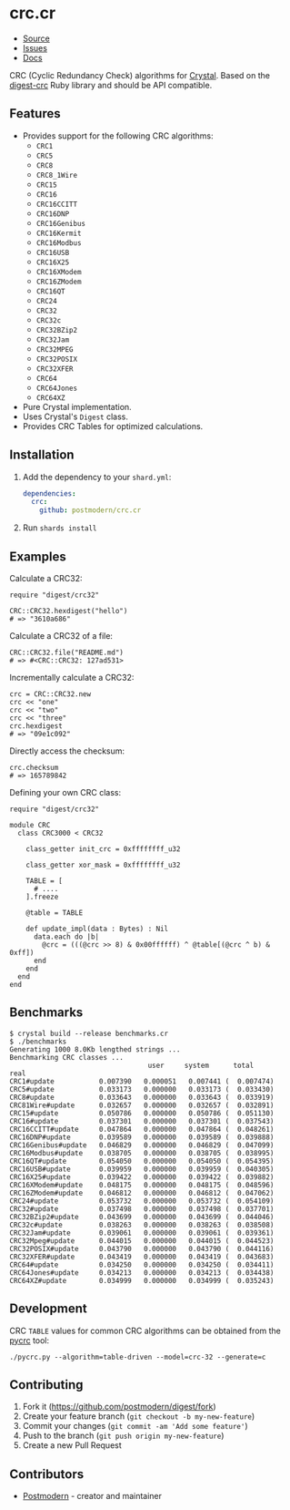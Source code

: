 # crc.cr

* [Source](https://github.com/postmodern/crc.cr)
* [Issues](https://github.com/postmodern/crc.cr/issues)
* [Docs](https://postmodern.github.io/docs/crc.cr/index.html)

CRC (Cyclic Redundancy Check) algorithms for [Crystal][crystal]. Based on the
[digest-crc] Ruby library and should be API compatible.

## Features

* Provides support for the following CRC algorithms:
  * `CRC1`
  * `CRC5`
  * `CRC8`
  * `CRC8_1Wire`
  * `CRC15`
  * `CRC16`
  * `CRC16CCITT`
  * `CRC16DNP`
  * `CRC16Genibus`
  * `CRC16Kermit`
  * `CRC16Modbus`
  * `CRC16USB`
  * `CRC16X25`
  * `CRC16XModem`
  * `CRC16ZModem`
  * `CRC16QT`
  * `CRC24`
  * `CRC32`
  * `CRC32c`
  * `CRC32BZip2`
  * `CRC32Jam`
  * `CRC32MPEG`
  * `CRC32POSIX`
  * `CRC32XFER`
  * `CRC64`
  * `CRC64Jones`
  * `CRC64XZ`
* Pure Crystal implementation.
* Uses Crystal's `Digest` class.
* Provides CRC Tables for optimized calculations.

## Installation

1. Add the dependency to your `shard.yml`:

   ```yaml
   dependencies:
     crc:
       github: postmodern/crc.cr
   ```

2. Run `shards install`

## Examples

Calculate a CRC32:

```crystal
require "digest/crc32"

CRC::CRC32.hexdigest("hello")
# => "3610a686"
```

Calculate a CRC32 of a file:

```crystal
CRC::CRC32.file("README.md")
# => #<CRC::CRC32: 127ad531>
```

Incrementally calculate a CRC32:

```crystal
crc = CRC::CRC32.new
crc << "one"
crc << "two"
crc << "three"
crc.hexdigest
# => "09e1c092"
```

Directly access the checksum:

```crystal
crc.checksum
# => 165789842
```

Defining your own CRC class:

```crystal
require "digest/crc32"

module CRC
  class CRC3000 < CRC32

    class_getter init_crc = 0xffffffff_u32

    class_getter xor_mask = 0xffffffff_u32

    TABLE = [
      # ....
    ].freeze

    @table = TABLE

    def update_impl(data : Bytes) : Nil
      data.each do |b|
        @crc = (((@crc >> 8) & 0x00ffffff) ^ @table[(@crc ^ b) & 0xff])
      end
    end
  end
end
```

## Benchmarks

    $ crystal build --release benchmarks.cr
    $ ./benchmarks
    Generating 1000 8.0Kb lengthed strings ...
    Benchmarking CRC classes ...
                                      user     system      total        real
    CRC1#update           0.007390   0.000051   0.007441 (  0.007474)
    CRC5#update           0.033173   0.000000   0.033173 (  0.033430)
    CRC8#update           0.033643   0.000000   0.033643 (  0.033919)
    CRC81Wire#update      0.032657   0.000000   0.032657 (  0.032891)
    CRC15#update          0.050786   0.000000   0.050786 (  0.051130)
    CRC16#update          0.037301   0.000000   0.037301 (  0.037543)
    CRC16CCITT#update     0.047864   0.000000   0.047864 (  0.048261)
    CRC16DNP#update       0.039589   0.000000   0.039589 (  0.039888)
    CRC16Genibus#update   0.046829   0.000000   0.046829 (  0.047099)
    CRC16Modbus#update    0.038705   0.000000   0.038705 (  0.038995)
    CRC16QT#update        0.054050   0.000000   0.054050 (  0.054395)
    CRC16USB#update       0.039959   0.000000   0.039959 (  0.040305)
    CRC16X25#update       0.039422   0.000000   0.039422 (  0.039882)
    CRC16XModem#update    0.048175   0.000000   0.048175 (  0.048596)
    CRC16ZModem#update    0.046812   0.000000   0.046812 (  0.047062)
    CRC24#update          0.053732   0.000000   0.053732 (  0.054109)
    CRC32#update          0.037498   0.000000   0.037498 (  0.037701)
    CRC32BZip2#update     0.043699   0.000000   0.043699 (  0.044046)
    CRC32c#update         0.038263   0.000000   0.038263 (  0.038508)
    CRC32Jam#update       0.039061   0.000000   0.039061 (  0.039361)
    CRC32Mpeg#update      0.044015   0.000000   0.044015 (  0.044523)
    CRC32POSIX#update     0.043790   0.000000   0.043790 (  0.044116)
    CRC32XFER#update      0.043419   0.000000   0.043419 (  0.043683)
    CRC64#update          0.034250   0.000000   0.034250 (  0.034411)
    CRC64Jones#update     0.034213   0.000000   0.034213 (  0.034438)
    CRC64XZ#update        0.034999   0.000000   0.034999 (  0.035243)

## Development

CRC `TABLE` values for common CRC algorithms can be obtained from the [pycrc]
tool:

    ./pycrc.py --algorithm=table-driven --model=crc-32 --generate=c

## Contributing

1. Fork it (<https://github.com/postmodern/digest/fork>)
2. Create your feature branch (`git checkout -b my-new-feature`)
3. Commit your changes (`git commit -am 'Add some feature'`)
4. Push to the branch (`git push origin my-new-feature`)
5. Create a new Pull Request

## Contributors

- [Postmodern](https://github.com/postmodern) - creator and maintainer

[crystal]: https://www.crystal-lang.org/
[digest-crc]: https://github.com/postmodern/digest-crc
[pycrc]: http://www.tty1.net/pycrc/
